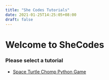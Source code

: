 ```yaml
---
title: "She Codes Tutorials"
date: 2021-01-25T14:25:05+08:00
draft: false
---
```


# Welcome to SheCodes

### Please select a tutorial

- [Space Turtle Chomp Python Game](/python_game)